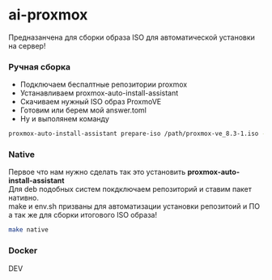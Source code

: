 # ai-proxmox
Предназанчена для сборки образа ISO для автоматической установки на сервер!
### Ручная сборка 
- Подключаем беспалтные репозитории proxmox 
- Устанавливаем proxmox-auto-install-assistant
- Скачиваем нужный ISO образ ProxmoVE
- Готовим или берем мой answer.toml
- Ну и выполянем команду 
```bash
proxmox-auto-install-assistant prepare-iso /path/proxmox-ve_8.3-1.iso --fetch-from iso --answer-file /path/answer.toml
```
### Native
Первое что нам нужно сделать так это установить **proxmox-auto-install-assistant**\
Для deb подобных систем покдключаем репозиторий и ставим  пакет нативно.\
make и env.sh призваны для автоматизации установки репозитоий и ПО а так же для сборки итогового ISO образа!
```bash
make native
```
### Docker 
DEV
